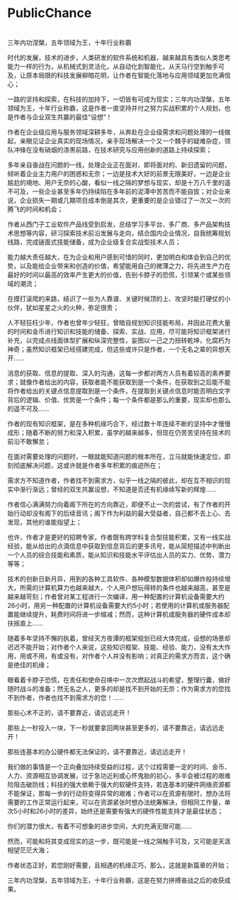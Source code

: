 # PublicChance

#
三年内功涅槃，五年领域为王，十年行业称霸

时代的发展，技术的进步，人类研发的软件系统和机器，越来越具有类似人类思考能力一样的行为，从机械式到灵活化，从自动化到智能化，从天马行空到触手可及，让原本局限的科技发展柳暗花明，让作者在智能化落地与应用领域更加充满信心；

一路的坚持和探索，在科技的加持下，一切皆有可成为现实；三年内功涅槃，五年领域为王，十年行业称霸，这是作者一直坚持并付之努力实战积累的个人规划，也是作者与企业双生共赢的最佳“设想”！

作者在企业级应用与服务领域深耕多年，从奔赴在企业级需求和问题处理的一线做起，亲眼见证企业真实的现场情况，亲手现场解决一个又一个棘手的疑难杂症，领队冲锋在没有硝烟的漆黑前路，在技术研究与应用创新的道路上持续探索；

多年亲自奋战在问题的一线，处理企业正在面对、即将面对的、新旧遗留的问题，倾听着企业主力用户的困惑和无奈；一边是技术大好的前景无限美好，一边是企业尴尬的境地、用户无奈的心酸，看似一线之隔的梦想与现实，却是十万八千里的遥不可及，一些企业甚至多年仍持续陷在多年前的泥潭中苦苦而不能自拔；对企业来说，企业损失一期或几期项目成本倒是其次，更重要的是企业错过了一次又一次的腾飞的时间和机会；

作者从西门子工业软件产品线受到启发，总结学习多平台、多厂商、多产品架构技术思想等内容，研习探索技术前沿发展与走向，结合国内企业情况，自我统筹规划线路，完成链面式技能储备，成为企业级复合实战型技术人员；

能力越大责任越大，在为企业和用户感到可惜的同时，更加明白和体会到自己的优势，以及能给企业带来和创造的价值，希望能用自己的微薄之力，将先进生产力在最好的时间以最高的效率产生更大的价值，告别卡脖子的恐慌，引领某个或某些领域的潮流；

在摸打滚爬的来路，结识了一些为人靠谱、关键时候顶的上、攻坚时能打硬仗的小伙伴，犹如星星之火的火种，弥足很贵；

人不轻狂枉少年，作者也曾年少轻狂，曾暗自规划知识技能布局，并因此花费大量的时间和金币进行知识和技能的储备、探索、实战、应用，尽可能将知识框架进行补充，以完成点线面体型扩展和纵深完整性，妄图以一己之力扭转乾坤，化腐朽为神奇；虽然知识框架已经搭建完成，但这些或许只是作者，一个无名之辈的异想天开......

消息的获取、信息的提取、深入的沟通，这每一步都对两方人员有着较高的素养要求；就像作者给出的内容，获取者能不能获取到是一个条件，在获取到之后能不能将作者给出的关键点信息提取到是一个条件，在提取到关键点信息时能否明白文字背后的逻辑、价值、优势是一个条件；每一个条件都是那么的重要，现实却也那么的遥不可及......

作者的现有知识框架，是在多种机缘巧合下，经过数十年连续不断的坚持中才慢慢成形；随着不断的努力和深入积累，虽学的越来越多，但现在仍苦苦坚持在技术的前沿不敢懈怠；

在面对需要处理的问题时，一眼就能知道问题的根本所在，立马就能快速定位，即刻彻底解决问题，这或许就是作者多年积累的痕迹所在；

需求方不知道作者，作者找不到需求方，似乎一线之隔的彼此，却在互不相识的现实中渐行渐远；曾经的双生共赢设想，不知道是否还有机缘续写新的辉煌......

作者信心满满努力向着阁下所在的方向靠近，即便不止一次的尝试，有了作者的开始行动却没有阁下的后续音讯；阁下作为利益的最大受益者，自己都不去上心、去发现，其他的谁能指望上；

也许，作者才是更好的招聘专家，作者既有跨学科复合型技能积累，又有一线实战经验，能从给出的点滴信息中获取到信息背后的更多讯号，能从简短描述中判断出一个人员的综合技能和素质，能从知识和技能水平评估出人员的实力、优势、潜力等等；

技术的创新日新月异，用到的各种工具软件、各种模型数据体积却如爆炸般持续增大，所需的计算机算力也越来越大，个人用户想玩得转的条件也越来越高，甚至是越来越苛刻；作者曾对某工程进行一次编译，用一种配置的计算机设备需要大约26小时，用另一种配置的计算机设备需要大约5小时；若使用的计算机或服务器配置能继续提升，耗费时间将进一步缩减；然而，这种计算机或服务器的硬件成本却扶摇直上......

随着多年坚持不懈的执着，曾经天方夜谭的框架规划已经大体完成，设想的场景却迟迟不能开始；对作者个人来说，这些知识框架、技能、经验、能力，没有太大作用，用或不用，有或没有，对作者个人并没有影响；对真正的需求方而言，这个确是绝佳的机缘；

眼看着卡脖子恐慌，在责任和使命召唤中一次次燃起战斗的希望，整理行囊，做好随时战斗的准备；然无名之人，更多的却是找不到开始的无奈；作为需求方的您找不到作者，作者也找不到需求方的您！......

那些心术不正的，请不要靠近，请远远走开！

那些上一秒投入一块，下一秒就要拿回两块甚至更多的，请不要靠近，请远远走开！

那些连基本的办公硬件都无法保证的，请不要靠近，请远远走开！

我们做的事情是一个正向叠加持续受益的过程，这个过程需要一定的时间、金币、人力、资源相互协调发展，过于急功近利或心怀鬼胎的初心，多半会被过程的艰难险阻击破防线；科技的强大依赖于强大的软硬件支持，若连基本的硬件网络资源都不能保证，那每一步的行动将变得异常的艰难；作者可以在资源有限时，想办法将需要的工作正常运行起来，可以在资源紧张时想办法统筹解决，但相同工作量，单次5小时和26小时的差异，始终还是需要有强大的硬件性能支持才是最佳状态；

你们的潜力很大，有着不可想象的进步空间，大的充满无限可能......

然而，可能和将其变成现实的这一步，既可能是一线之隔触手可及，又可能是天涯相望茫茫大海；

作者状态正好，若您刚好需要，且相遇的机缘正巧，那么，这就是新篇章的开始；

三年内功涅槃，五年领域为王，十年行业称霸，这是在努力拼搏奋战之后的收获成果。
#
